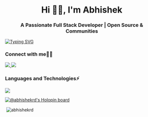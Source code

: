 <h1 align="center">Hi 👨‍💻, I'm Abhishek</h1>
<h3 align="center">A Passionate Full Stack Developer | Open Source & Communities</h3>

[![Typing SVG](https://readme-typing-svg.demolab.com?font=Roboto+Mono&size=30&duration=4000&pause=1000&color=F79200&center=true&width=1000&height=60&lines=FullStack+Developer%F0%9F%91%A8%E2%80%8D%F0%9F%92%BB;Open+Source%F0%9F%92%9A)](https://git.io/typing-svg)
 
<h3 align="left">Connect with me👨‍💻</h3>
<p align="left">
 <a href="https://www.linkedin.com/in/abhishek-dhanke/">
    <img src="https://skillicons.dev/icons?i=linkedin" />
  </a>
 <a href="https://twitter.com/dhankeabhishek">
    <img src="https://skillicons.dev/icons?i=twitter" />
  </a>
<!-- <a href="https://hashnode.com/@abhishekrd" target="blank"><img src="https://fontawesome.com/icons/hashnode?f=brands&s=solid&pc=%23478bff"></a> -->
</p>

<h3 align="left">Languages and Technologies⚡</h3>
<p>
    <img src="https://skillicons.dev/icons?i=c,cpp,git,bootstrap,html,css,js,tailwind,next,react,firebase,postgres,docker,redux,express,nodejs,mongodb,postman,vite,netlify,vercel" />
</p>

[![@abhishekrd's Holopin board](https://holopin.me/abhishekrd)](https://holopin.io/@abhishekrd)

<p>&nbsp;<img align="center" src="https://github-readme-stats.vercel.app/api?username=abhishekrd&show_icons=true&theme=dracula&title_color=ffa742&text_color=#2b7cff&bg_color=#001536&hide_border=true&count_private=true&locale=en" alt="abhishekrd" /></p>



